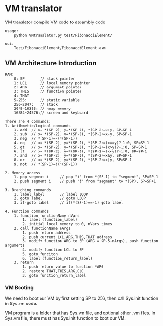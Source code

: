 # VM translator

VM translator compile VM code to assambly code

	usage:
		python VMtranslator.py test/FibonacciElement/

	out:
		Test/FibonacciElement/FibonacciElement.asm
	
## VM Architecture Introduction

	RAM:
		0: SP		// stack pointer
		1: LCL		// local memory pointer
		2: ARG		// argument pointer
		3: THIS		// function pointer
		4: THAT
		5~255:		// static variable
		256~2047:	// stack
		2048~16383: // heap memory
		16384~24576:// screen and keyboard

	There are 4 commands:
	1. Arithmetic/Logical commands
		1. add  // x= *(SP-2), y=*(SP-1), *(SP-2)=x+y, SP=SP-1
		2. sub	// x= *(SP-2), y=*(SP-1), *(SP-2)=x-y, SP=SP-1
		3. neg  // *(SP-1)=-(*(SP-1))
		4. eq   // x= *(SP-2), y=*(SP-1), *(SP-2)=(x==y)?-1:0, SP=SP-1
		5. gt   // x= *(SP-2), y=*(SP-1), *(SP-2)=(x>y)?-1:0, SP=SP-1
		6. lt   // x= *(SP-2), y=*(SP-1), *(SP-2)=(x<y)?-1:0, SP=SP-1
		7. and  // x= *(SP-2), y=*(SP-1), *(SP-2)=x&y, SP=SP-1
		8. or   // x= *(SP-2), y=*(SP-1), *(SP-2)=x|y, SP=SP-1
		9. not  // *(SP-1)=!(*(SP-1))

	2. Memory access
		1. pop segment i     // pop "i" from *(SP-1) to "segment", SP=SP-1
		2. push segment i    // push "i" from "segment" to *(SP), SP=SP+1

	3. Branching commands
		1. label label       // label LOOP
		2. goto label		 // goto LOOP
		3. if-goto label     // if(*(SP-1)==-1) goto label

	4. Function commands
		1. function functionName nVars
			1. label (function_label)
			2. initial local memory to 0, nVars times
		2. call functionName nArgs
			1. push return address
			2. push current LCL,ARG,THIS,THAT address
			3. modify function ARG to SP (ARG = SP-5-nArgs), push function arguments
			4. modify function LCL to SP
			5. goto funciton
			6. label (function_return_label)
		3. return
			1. push return value to function *ARG
			2. restore THAT,THIS,ARG,CLC
			3. goto function_return_label

### VM Booting
We need to boot our VM by first setting SP to 256,
then call Sys.init function in Sys.vm code.

VM program is a folder that has Sys.vm file, and optional other .vm files.
In Sys.vm file, there must has Sys.init function to boot our VM.